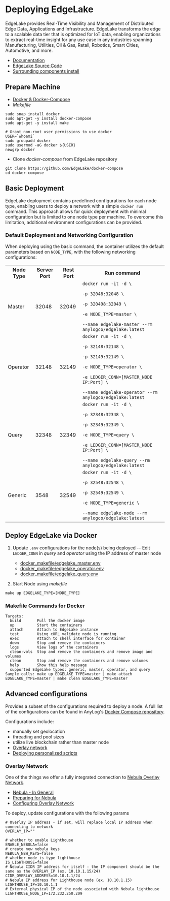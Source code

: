 # Deploying EdgeLake

EdgeLake provides Real-Time Visibility and Management of Distributed Edge Data, Applications and Infrastructure. EdgeLake 
transforms the edge to a scalable data tier that is optimized for IoT data, enabling organizations to extract real-time 
insight for any use case in any industries spanning Manufacturing, Utilities, Oil & Gas, Retail, Robotics, Smart Cities, 
Automotive, and more.

* [Documentation](https://edgelake.github.io/)
* [EdgeLake Source Code](https://github.com/EdgeLake/EdgeLake)
* [Surrounding components install](support.md)


## Prepare Machine
* [Docker & Docker-Compose](https://docs.docker.com/engine/install/)
* _Makefile_
```shell
sudo snap install docker
sudo apt-get -y install docker-compose 
sudo apt-get -y install make
 
# Grant non-root user permissions to use docker
USER=`whoami`
sudo groupadd docker 
sudo usermod -aG docker ${USER} 
newgrp docker
```

* Clone _docker-compose_ from EdgeLake repository
```shell
git clone https://github.com/EdgeLake/docker-compose
cd docker-compose
```

## Basic Deployment
EdgeLake deployment contains  predefined configurations for each node type, enabling users to deploy a network with a 
simple `docker run` command. This approach allows for quick deployment with minimal configuration but is limited to one 
node type per machine. To overcome this limitation, additional environment configurations can be provided.

### Default Deployment and Networking Configuration
When deploying using the basic command, the container utilizes the default parameters based on `NODE_TYPE`, with the 
following networking configurations:

<html>
<table>
   <tr>
      <th>Node Type</th>
      <th>Server Port</th>
      <th>Rest Port</th>
      <th>Run command</th>
   </tr>
   <tr>
      <td>Master</td>
      <td>32048</td>
      <td>32049</td>
      <td><code>docker run -it -d \ 
<br/>-p 32048:32048 \
<br/>-p 320498:32049 \
<br/>-e NODE_TYPE=master \
<br/>--name edgelake-master --rm anylogco/edgelake:latest</code></td>
   </tr>
   <tr>
      <td>Operator</td>
      <td>32148</td>
      <td>32149</td>
      <td><code>docker run -it -d \ 
<br/>-p 32148:32148 \
<br/>-p 32149:32149 \
<br/>-e NODE_TYPE=operator \
<br/>-e LEDGER_CONN=[MASTER_NODE IP:Port] \
<br/>--name edgelake-operator --rm anylogco/edgelake:latest</code></td>
   </tr>
   <tr>
      <td>Query</td>
      <td>32348</td>
      <td>32349</td>
      <td><code>docker run -it -d \ 
<br/>-p 32348:32348 \
<br/>-p 32349:32349 \
<br/>-e NODE_TYPE=query \
<br/>-e LEDGER_CONN=[MASTER_NODE IP:Port] \
<br/>--name edgelake-query --rm anylogco/edgelake:latest</code></td>
   </tr>
   <tr>
      <td>Generic</td>
      <td>3548</td>
      <td>32549</td>
      <td><code>docker run -it -d \ 
<br/>-p 32548:32548 \
<br/>-p 32549:32549 \
<br/>-e NODE_TYPE=generic \
<br/>--name edgelake-node --rm anylogco/edgelake:latest</code></td>
   </tr>
</table>
</html>


## Deploy EdgeLake via Docker
1. Update `.env` configurations for the node(s) being deployed -- Edit `LEDGER_CONN` in _query_ and _operator_ using  the 
IP address of master node
   * [docker_makefile/edgelake_master.env](docker-makefiles/edgelake_master.env)
   * [docker_makefile/edgelake_operator.env](docker-makefiles/edgelake_operator.env)
   * [docker_makefile/edgelake_query.env](docker-makefiles/edgelake_query.env)

2. Start Node using _makefile_
```shell
make up EDGELAKE_TYPE=[NODE_TYPE]
```

### Makefile Commands for Docker
```shell
Targets:
  build       Pull the docker image
  up          Start the containers
  attach      Attach to EdgeLake instance
  test        Using cURL validate node is running
  exec        Attach to shell interface for container
  down        Stop and remove the containers
  logs        View logs of the containers
  clean-vols  Stop and remove the containers and remove image and volumes
  clean       Stop and remove the containers and remove volumes 
  help        Show this help message
  supported EdgeLake types: generic, master, operator, and query
Sample calls: make up EDGELAKE_TYPE=master | make attach EDGELAKE_TYPE=master | make clean EDGELAKE_TYPE=master
```

## Advanced configurations
Provides a subset of the configurations required to deploy a node. A full list of the configurations can be found in
AnyLog's [Docker Compose repository](https://github.com/AnyLog-co/docker-compose/tree/main/docker-makefile). 

Configurations include:
* manually set geolocation 
* threading and pool sizes
* utilize live blockchain rather than master node
* [Overlay network](#overlay-network)
* [Deploying personalized scripts](https://github.com/AnyLog-co/documentation/blob/master/deployments/executing_scripts.md)

### Overlay Network
One of the things we offer a fully integrated connection to <a href="https://nebula.defined.net/docs" target="_blank">Nebula Overlay Network</a>.

* [Nebula - In General](https://github.com/AnyLog-co/documentation/blob/master/deployments/Networking%20%26%20Security/nebula.md)
* [Preparing for Nebula](https://github.com/AnyLog-co/documentation/blob/master/deployments/Networking%20%26%20Security/nebula_through_anylog.md)
* [Configuring Overlay Network](https://github.com/AnyLog-co/documentation/blob/master/deployments/Networking%20%26%20Security/Configuring%20Overlay%20with%20AnyLog.md)

To deploy, update configurations with the following params
```dotenv
# Overlay IP address - if set, will replace local IP address when connecting to network
OVERLAY_IP=""

# whether to enable Lighthouse
ENABLE_NEBULA=false
# create new nebula keys
NEBULA_NEW_KEYS=false
# whether node is type lighthouse
IS_LIGHTHOUSE=false
# Nebula CIDR IP address for itself - the IP component should be the same as the OVERLAY_IP (ex. 10.10.1.15/24)
CIDR_OVERLAY_ADDRESS=10.10.1.1/24
# Nebula IP address for Lighthouse node (ex. 10.10.1.15)
LIGHTHOUSE_IP=10.10.1.1
# External physical IP of the node associated with Nebula lighthouse
LIGHTHOUSE_NODE_IP=172.232.250.209
```

